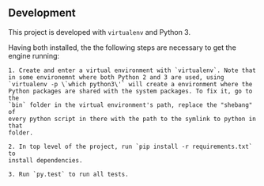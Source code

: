 ## Development ##

This project is developed with `virtualenv` and Python 3.

Having both installed, the the following steps are necessary to get the
engine running:

    1. Create and enter a virtual environment with `virtualenv`. Note that
    in some environemnt where both Python 2 and 3 are used, using
    `virtualenv -p \`which python3\'` will create a environment where the
    Python packages are shared with the system packages. To fix it, go to the
    `bin` folder in the virtual environment's path, replace the "shebang" of
    every python script in there with the path to the symlink to python in that
    folder.

    2. In top level of the project, run `pip install -r requirements.txt` to
    install dependencies.

    3. Run `py.test` to run all tests.
